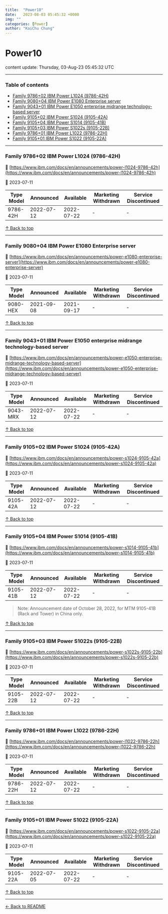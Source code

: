 ```yaml
---
title:  "Power10"
date:   2023-08-03 05:45:32 +0000
img: ""
categories: [Power]
author: "KaiChu Chung"
---
```


# Power10

content update: Thursday, 03-Aug-23 05:45:32 UTC

---

### Table of contents


- [Family 9786+02 IBM Power L1024 (9786-42H)](#family-978602-ibm-power-l1024-9786-42h)
- [Family 9080+04 IBM Power E1080 Enterprise server](#family-908004-ibm-power-e1080-enterprise-server)
- [Family 9043+01 IBM Power E1050 enterprise midrange technology-based server](#family-904301-ibm-power-e1050-enterprise-midrange-technology-based-server)
- [Family 9105+02 IBM Power S1024 (9105-42A)](#family-910502-ibm-power-s1024-9105-42a)
- [Family 9105+04 IBM Power S1014 (9105-41B)](#family-910504-ibm-power-s1014-9105-41b)
- [Family 9105+03 IBM Power S1022s (9105-22B)](#family-910503-ibm-power-s1022s-9105-22b)
- [Family 9786+01 IBM Power L1022 (9786-22H)](#family-978601-ibm-power-l1022-9786-22h)
- [Family 9105+01 IBM Power S1022 (9105-22A)](#family-910501-ibm-power-s1022-9105-22a)

---





### Family 9786+02 IBM Power L1024 (9786-42H)

🔗 [https://www.ibm.com/docs/en/announcements/power-l1024-9786-42h](https://www.ibm.com/docs/en/announcements/power-l1024-9786-42h)

📅 2023-07-11

| Type Model | Announced | Available | Marketing Withdrawn | Service Discontinued |
| --- | --- | --- | --- | --- |
| 9786-42H | 2022-07-12 | 2022-07-22 | - | - |





[↑ Back to top](#table-of-contents)

---





### Family 9080+04 IBM Power E1080 Enterprise server

🔗 [https://www.ibm.com/docs/en/announcements/power-e1080-enterprise-server](https://www.ibm.com/docs/en/announcements/power-e1080-enterprise-server)

📅 2023-07-11

| Type Model | Announced | Available | Marketing Withdrawn | Service Discontinued |
| --- | --- | --- | --- | --- |
| 9080-HEX | 2021-09-08 | 2021-09-17 | - | - |





[↑ Back to top](#table-of-contents)

---





### Family 9043+01 IBM Power E1050 enterprise midrange technology-based server

🔗 [https://www.ibm.com/docs/en/announcements/power-e1050-enterprise-midrange-technology-based-server](https://www.ibm.com/docs/en/announcements/power-e1050-enterprise-midrange-technology-based-server)

📅 2023-07-11

| Type Model | Announced | Available | Marketing Withdrawn | Service Discontinued |
| --- | --- | --- | --- | --- |
| 9043-MRX | 2022-07-12 | 2022-07-22 | - | - |





[↑ Back to top](#table-of-contents)

---





### Family 9105+02 IBM Power S1024 (9105-42A)

🔗 [https://www.ibm.com/docs/en/announcements/power-s1024-9105-42a](https://www.ibm.com/docs/en/announcements/power-s1024-9105-42a)

📅 2023-07-11

| Type Model | Announced | Available | Marketing Withdrawn | Service Discontinued |
| --- | --- | --- | --- | --- |
| 9105-42A | 2022-07-12 | 2022-07-22 | - | - |





[↑ Back to top](#table-of-contents)

---





### Family 9105+04 IBM Power S1014 (9105-41B)

🔗 [https://www.ibm.com/docs/en/announcements/power-s1014-9105-41b](https://www.ibm.com/docs/en/announcements/power-s1014-9105-41b)

📅 2023-07-11

| Type Model | Announced | Available | Marketing Withdrawn | Service Discontinued |
| --- | --- | --- | --- | --- |
| 9105-41B | 2022-07-12 | 2022-07-22 | - | - |

> Note: Announcement date of
October 28, 2022, for MTM 9105-41B (Rack and Tower) in China only.



[↑ Back to top](#table-of-contents)

---





### Family 9105+03 IBM Power S1022s (9105-22B)

🔗 [https://www.ibm.com/docs/en/announcements/power-s1022s-9105-22b](https://www.ibm.com/docs/en/announcements/power-s1022s-9105-22b)

📅 2023-07-11

| Type Model | Announced | Available | Marketing Withdrawn | Service Discontinued |
| --- | --- | --- | --- | --- |
| 9105-22B | 2022-07-12 | 2022-07-22 | - | - |





[↑ Back to top](#table-of-contents)

---





### Family 9786+01 IBM Power L1022 (9786-22H)

🔗 [https://www.ibm.com/docs/en/announcements/power-l1022-9786-22h](https://www.ibm.com/docs/en/announcements/power-l1022-9786-22h)

📅 2023-07-11

| Type Model | Announced | Available | Marketing Withdrawn | Service Discontinued |
| --- | --- | --- | --- | --- |
| 9786-22H | 2022-07-12 | 2022-07-22 | - | - |





[↑ Back to top](#table-of-contents)

---





### Family 9105+01 IBM Power S1022 (9105-22A)

🔗 [https://www.ibm.com/docs/en/announcements/power-s1022-9105-22a](https://www.ibm.com/docs/en/announcements/power-s1022-9105-22a)

📅 2023-07-11

| Type Model | Announced | Available | Marketing Withdrawn | Service Discontinued |
| --- | --- | --- | --- | --- |
| 9105-22A | 2022-07-05 | 2022-07-22 | - | - |





[↑ Back to top](#table-of-contents)

---



[← Back to README](./README.md)